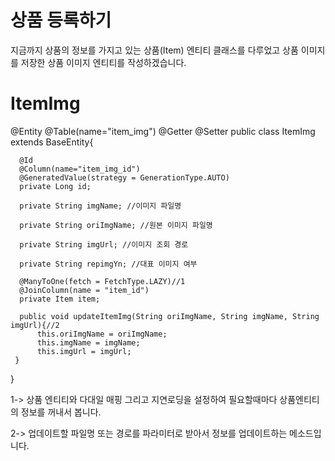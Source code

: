 상품 등록하기
====

지금까지 상품의 정보를 가지고 있는 상품(Item) 엔티티 클래스를 다루었고 상품 이미지를 저장한 상품 이미지 엔티티를 작성하겠습니다.

ItemImg
====

  @Entity
  @Table(name="item_img")
  @Getter @Setter
  public class ItemImg extends BaseEntity{

      @Id
      @Column(name="item_img_id")
      @GeneratedValue(strategy = GenerationType.AUTO)
      private Long id;

      private String imgName; //이미지 파일명

      private String oriImgName; //원본 이미지 파일명

      private String imgUrl; //이미지 조회 경로

      private String repimgYn; //대표 이미지 여부

      @ManyToOne(fetch = FetchType.LAZY)//1
      @JoinColumn(name = "item_id")
      private Item item;

      public void updateItemImg(String oriImgName, String imgName, String imgUrl){//2
          this.oriImgName = oriImgName;
          this.imgName = imgName;
          this.imgUrl = imgUrl;
     }

  }


1-> 상품 엔티티와 다대일 매핑 그리고 지연로딩을 설정하여 필요할때마다 상품엔티티의 정보를 꺼내서 봅니다.

2-> 업데이트할 파일명 또는 경로를 파라미터로 받아서 정보를 업데이트하는 메소드입니다.


